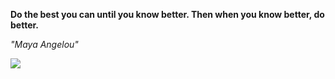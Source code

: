 **Do the best you can until you know better. Then when you know better, do better.**

*"Maya Angelou"*

![](https://api.nosense.lol/ghvc/?username=cdfrm)